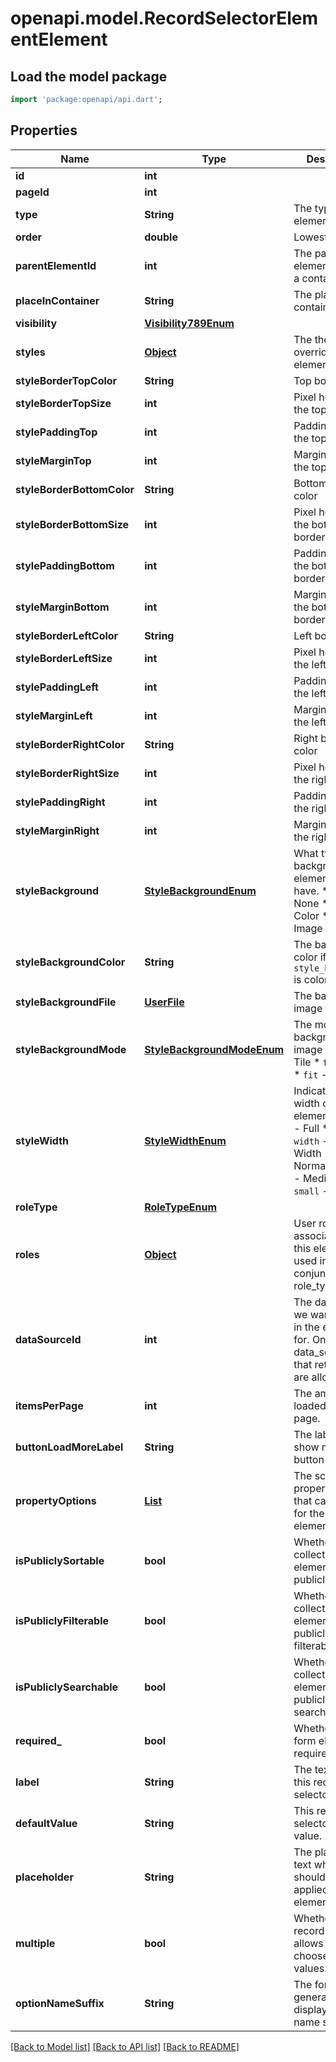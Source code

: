 # openapi.model.RecordSelectorElementElement

## Load the model package
```dart
import 'package:openapi/api.dart';
```

## Properties
Name | Type | Description | Notes
------------ | ------------- | ------------- | -------------
**id** | **int** |  | [readonly] 
**pageId** | **int** |  | [readonly] 
**type** | **String** | The type of the element. | [readonly] 
**order** | **double** | Lowest first. | [readonly] 
**parentElementId** | **int** | The parent element, if inside a container. | [readonly] 
**placeInContainer** | **String** | The place in the container. | [optional] 
**visibility** | [**Visibility789Enum**](Visibility789Enum.md) |  | [optional] 
**styles** | [**Object**](.md) | The theme overrides for this element | [optional] 
**styleBorderTopColor** | **String** | Top border color. | [optional] 
**styleBorderTopSize** | **int** | Pixel height of the top border. | [optional] 
**stylePaddingTop** | **int** | Padding size of the top border. | [optional] 
**styleMarginTop** | **int** | Margin size of the top border. | [optional] 
**styleBorderBottomColor** | **String** | Bottom border color | [optional] 
**styleBorderBottomSize** | **int** | Pixel height of the bottom border. | [optional] 
**stylePaddingBottom** | **int** | Padding size of the bottom border. | [optional] 
**styleMarginBottom** | **int** | Margin size of the bottom border. | [optional] 
**styleBorderLeftColor** | **String** | Left border color | [optional] 
**styleBorderLeftSize** | **int** | Pixel height of the left border. | [optional] 
**stylePaddingLeft** | **int** | Padding size of the left border. | [optional] 
**styleMarginLeft** | **int** | Margin size of the left border. | [optional] 
**styleBorderRightColor** | **String** | Right border color | [optional] 
**styleBorderRightSize** | **int** | Pixel height of the right border. | [optional] 
**stylePaddingRight** | **int** | Padding size of the right border. | [optional] 
**styleMarginRight** | **int** | Margin size of the right border. | [optional] 
**styleBackground** | [**StyleBackgroundEnum**](StyleBackgroundEnum.md) | What type of background the element should have.  * `none` - None * `color` - Color * `image` - Image | [optional] 
**styleBackgroundColor** | **String** | The background color if `style_background` is color. | [optional] 
**styleBackgroundFile** | [**UserFile**](UserFile.md) | The background image file | [optional] 
**styleBackgroundMode** | [**StyleBackgroundModeEnum**](StyleBackgroundModeEnum.md) | The mode of the background image  * `tile` - Tile * `fill` - Fill * `fit` - Fit | [optional] 
**styleWidth** | [**StyleWidthEnum**](StyleWidthEnum.md) | Indicates the width of the element.  * `full` - Full * `full-width` - Full Width * `normal` - Normal * `medium` - Medium * `small` - Small | [optional] 
**roleType** | [**RoleTypeEnum**](RoleTypeEnum.md) |  | [optional] 
**roles** | [**Object**](.md) | User roles associated with this element, used in conjunction with role_type. | [optional] 
**dataSourceId** | **int** | The data source we want to show in the element for. Only data_sources that return list are allowed. | [optional] 
**itemsPerPage** | **int** | The amount item loaded with each page. | [optional] [default to 20]
**buttonLoadMoreLabel** | **String** | The label of the show more button | [optional] [default to '']
**propertyOptions** | [**List<CollectionElementPropertyOptions>**](CollectionElementPropertyOptions.md) | The schema property options that can be set for the collection element. | [optional] [default to const []]
**isPubliclySortable** | **bool** | Whether this collection element is publicly sortable. | [readonly] [default to false]
**isPubliclyFilterable** | **bool** | Whether this collection element is publicly filterable. | [readonly] [default to false]
**isPubliclySearchable** | **bool** | Whether this collection element is publicly searchable. | [readonly] [default to true]
**required_** | **bool** | Whether this form element is a required field. | [optional] [default to false]
**label** | **String** | The text label for this record selector | [optional] [default to '']
**defaultValue** | **String** | This record selector default value. | [optional] [default to '']
**placeholder** | **String** | The placeholder text which should be applied to the element. | [optional] [default to '']
**multiple** | **bool** | Whether this record selector allows users to choose multiple values. | [optional] [default to false]
**optionNameSuffix** | **String** | The formula to generate the displayed option name suffix | [optional] [default to '']

[[Back to Model list]](../README.md#documentation-for-models) [[Back to API list]](../README.md#documentation-for-api-endpoints) [[Back to README]](../README.md)


